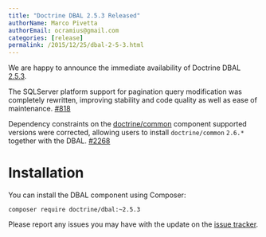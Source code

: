 ```yaml
---
title: "Doctrine DBAL 2.5.3 Released"
authorName: Marco Pivetta
authorEmail: ocramius@gmail.com
categories: [release]
permalink: /2015/12/25/dbal-2-5-3.html
---
```

We are happy to announce the immediate availability of Doctrine DBAL
[2.5.3](https://github.com/doctrine/dbal/releases/tag/v2.5.3).

The SQLServer platform support for pagination query modification was
completely rewritten, improving stability and code quality as well as
ease of maintenance.
[\#818](https://github.com/doctrine/dbal/issues/818)

Dependency constraints on the
[doctrine/common](https://github.com/doctrine/common) component
supported versions were corrected, allowing users to install
`doctrine/common` `2.6.*` together with the DBAL.
[\#2268](https://github.com/doctrine/dbal/issues/2268)

Installation
============

You can install the DBAL component using Composer:

~~~~ {.sourceCode .shell}
composer require doctrine/dbal:~2.5.3
~~~~

Please report any issues you may have with the update on the [issue
tracker](https://github.com/doctrine/dbal/issues).

